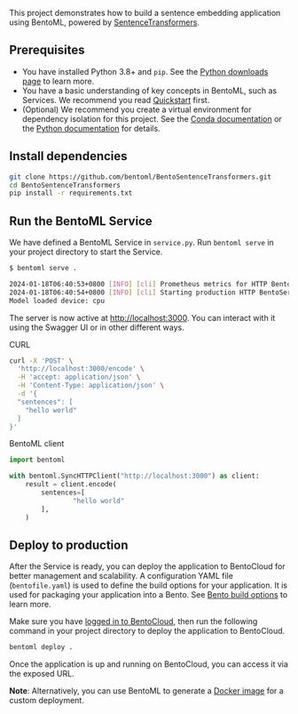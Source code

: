 This project demonstrates how to build a sentence embedding application using BentoML, powered by [SentenceTransformers](https://www.sbert.net).

## Prerequisites

- You have installed Python 3.8+ and `pip`. See the [Python downloads page](https://www.python.org/downloads/) to learn more.
- You have a basic understanding of key concepts in BentoML, such as Services. We recommend you read [Quickstart](https://docs.bentoml.com/en/1.2/get-started/quickstart.html) first.
- (Optional) We recommend you create a virtual environment for dependency isolation for this project. See the [Conda documentation](https://conda.io/projects/conda/en/latest/user-guide/tasks/manage-environments.html) or the [Python documentation](https://docs.python.org/3/library/venv.html) for details.

## Install dependencies

```bash
git clone https://github.com/bentoml/BentoSentenceTransformers.git
cd BentoSentenceTransformers
pip install -r requirements.txt
```

## Run the BentoML Service

We have defined a BentoML Service in `service.py`. Run `bentoml serve` in your project directory to start the Service.

```bash
$ bentoml serve .

2024-01-18T06:40:53+0800 [INFO] [cli] Prometheus metrics for HTTP BentoServer from "service:SentenceEmbedding" can be accessed at http://localhost:3000/metrics.
2024-01-18T06:40:54+0800 [INFO] [cli] Starting production HTTP BentoServer from "service:SentenceEmbedding" listening on http://localhost:3000 (Press CTRL+C to quit)
Model loaded device: cpu
```

The server is now active at [http://localhost:3000](http://localhost:3000/). You can interact with it using the Swagger UI or in other different ways.

CURL

```bash
curl -X 'POST' \
  'http://localhost:3000/encode' \
  -H 'accept: application/json' \
  -H 'Content-Type: application/json' \
  -d '{
  "sentences": [
    "hello world"
  ]
}'
```

BentoML client

```python
import bentoml

with bentoml.SyncHTTPClient("http://localhost:3000") as client:
    result = client.encode(
        sentences=[
                "hello world"
        ],
    )
```

## Deploy to production

After the Service is ready, you can deploy the application to BentoCloud for better management and scalability. A configuration YAML file (`bentofile.yaml`) is used to define the build options for your application. It is used for packaging your application into a Bento. See [Bento build options](https://docs.bentoml.com/en/latest/concepts/bento.html#bento-build-options) to learn more.

Make sure you have [logged in to BentoCloud](https://docs.bentoml.com/en/1.2/bentocloud/how-tos/manage-access-token.html), then run the following command in your project directory to deploy the application to BentoCloud.

```bash
bentoml deploy .
```

Once the application is up and running on BentoCloud, you can access it via the exposed URL.

**Note**: Alternatively, you can use BentoML to generate a [Docker image](https://docs.bentoml.com/en/1.2/guides/containerization.html) for a custom deployment.
